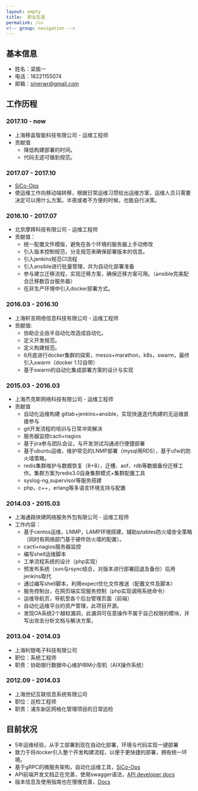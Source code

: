 ```yaml
---
layout: empty
title:  职业生涯
permalink: /cv
<!-- group: navigation -->
---
```


## 基本信息
- 姓名：梁振一
- 电话：18221155074
- 邮箱：<sinerwr@gmail.com>

## 工作历程

### 2017.10 - now
- 上海移盒智能科技有限公司 - 运维工程师
- 贡献值
  - 降低构建部署的时间。
  - 代码无迹可循到规范。

### 2017.07 - 2017.10
- [SiCo-Ops](https://github.com/SiCo-Ops/sico)
- 使运维工作向移动端转移，根据日常运维习惯给出运维方案，运维人员只需要决定可以用什么方案。半夜或者不方便的时候，也能自行决策。

### 2016.10 - 2017.07
- 北京摩拜科技有限公司 - 运维工程师
- 贡献值：
	- 统一配置文件模版，避免在各个环境的服务器上手动修改
	- 引入版本控制规范，分支规范来确保部署版本的信息。
	- 引入jenkins规范CI流程
	- 引入ansible进行批量管理，并为自动化部署准备
	- 参与建立迁移流程，实现迁移方案，确保迁移方案可用。（ansible完美配合迁移数百台服务器）
	- 在非生产环境中引入docker部署方式。

### 2016.03 - 2016.10
- 上海轩言网络信息科技有限公司 - 运维工程师
- 贡献值:
	- 协助企业由半自动化改造成自动化。
	- 定义开发规范。
	- 定义构建规范。
	- 6月底进行docker集群的探索，mesos+marathon，k8s，swarm，最终引入swarm（docker 1.12自带）
	- 基于swarm的自动化集成部署方案的设计与实现

### 2015.03 - 2016.03
- 上海杰克斯网络科技有限公司 - 运维工程师
- 贡献值
	- 自动化运维构建 gitlab+jenkins+ansible，实现快速迭代构建的无运维直接参与
	- git开发流程的培训与日常冲突解决
	- 服务器监控cacti+nagios
	- 基于jira参与团队会议，与开发测试沟通进行便捷部署
	- 基于ubuntu运维，维护常见的LNMP部署（mysql用RDS），基于ufw的防火墙策略。
	- redis集群维护与数据恢复（8+8），迁槽、aof、rdb等数据备份迁移工作。集群方案为redis3.0自身集群模式+集群配置工具
	- syslog-ng,supervisor等服务搭建
	- php，c++，erlang等多语言环境支持与配置

### 2014.03 - 2015.03
- 上海通路快建网络服务外包有限公司  - 运维工程师
- 工作内容：
	- 基于centos运维，LNMP，LAMP环境搭建，辅助iptables防火墙安全策略（同时有网络部门基于硬件防火墙的配置）。
	- cacti+nagios服务器监控
	- 编写shell运维脚本
	- 工单流程系统的设计（php实现）
	- 预发布系统（svn与rsync结合，对版本进行部署回退及备份）后用jenkins取代
	- 通过编写shell脚本，利用expect优化文件推送（配置文件及脚本）
	- 服务控制台，在网页端实现服务控制（php实现调用系统命令）
	- 运维导航页，导航至各个后台管理页面（前端）
	- 自动化运维平台的资产管理，此项目开源。
	- 发现OA系统2个越权漏洞，此漏洞可任意操作不属于自己权限的模块，并写出攻击分析文档与解决方案，

### 2013.04 - 2014.03
- 上海利银电子科技有限公司
- 职位：系统工程师
- 职责：协助银行数据中心维护IBM小型机（AIX操作系统）

### 2012.09 - 2014.03
- 上海世纪互联信息系统有限公司
- 职位：巡检工程师
- 职责：浦东新区网格化管理项目的日常巡检

## 目前状况
- 5年运维经验，从手工部署到现在自动化部署，环境与代码实现一键部署
- 致力于将docker引入整个开发构建流程，以便于更快捷的部署，拥有统一环境。
- 基于gRPC的微服务架构，自动化运维工具，[SiCo-Ops](https://github.com/SiCo-Ops/sico)
- API前端开发文档正在完善，使用swagger语法，[API developer docs](https://app.swaggerhub.com/apis/SingleCorner/SiCo-Ops/1.0.0)
- 版本信息及使用指南也在慢慢完善，[Docs](https://docs.sico.io)